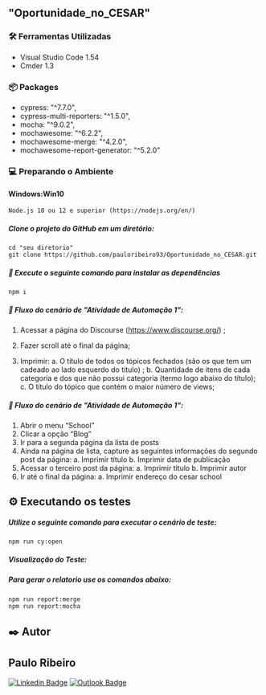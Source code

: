 ## "Oportunidade_no_CESAR" 


### 🛠️ Ferramentas Utilizadas

- Visual Studio Code 1.54 
- Cmder 1.3

### :package: Packages 

- cypress: "^7.7.0",
- cypress-multi-reporters: "^1.5.0",
- mocha: "^9.0.2",
- mochawesome: "^6.2.2",
- mochawesome-merge: "^4.2.0",
- mochawesome-report-generator: "^5.2.0"

### :computer: Preparando o Ambiente

#### Windows:Win10
```
Node.js 10 ou 12 e superior (https://nodejs.org/en/)
```


##### Clone o projeto do GitHub em um diretório:

```
cd "seu diretorio"
git clone https://github.com/pauloribeiro93/Oportunidade_no_CESAR.git

```

##### :runner: Execute o seguinte comando para instalar as dependências

```
npm i
```

##### :memo: Fluxo do cenário de "Atividade de Automação 1":

  1. Acessar a página do Discourse (https://www.discourse.org/) ;

  3. Fazer scroll até o final da página;
  
  4. Imprimir:
      a. O título de todos os tópicos fechados (são os que tem um cadeado ao lado esquerdo do título) ;
      b. Quantidade de itens de cada categoria e dos que não possui categoria (termo logo abaixo do título);
      c. O título do tópico que contém o maior número de views;
      
##### :memo: Fluxo do cenário de "Atividade de Automação 1":
  
 1. Abrir o menu “School”
 2. Clicar a opção “Blog”
 3. Ir para a segunda página da lista de posts
 4. Ainda na página de lista, capture as seguintes informações do segundo post da página:
     a. Imprimir título
     b. Imprimir data de publicação
 5. Acessar o terceiro post da página: 
     a. Imprimir título
     b. Imprimir autor
 6. Ir até o final da página:
     a. Imprimir endereço do cesar school

## ⚙️ Executando os testes

##### Utilize o seguinte comando para executar o cenário de teste: 

``````
npm run cy:open
``````

##### Visualização do Teste:
  
  
##### Para gerar o relatorio use os comandos abaixo: 

``````
npm run report:merge
npm run report:mocha
``````




## ✒️ Autor


## Paulo Ribeiro

[![Linkedin Badge](https://img.shields.io/badge/-Paulo-blue?style=flat-square&logo=Linkedin&logoColor=white&link=https://www.linkedin.com/in/ribeiro-paulo/)](https://www.linkedin.com/in/ribeiro-paulo/) 
[![Outlook Badge](https://img.shields.io/badge/-Paulo_Ribeiro-0078d4?style=flat-square&logo=microsoft-outlook&logoColor=white&link=mailto:pauloribeiro93@hotmail.com)](mailto:pauloribeiro93@hotmail.com)

